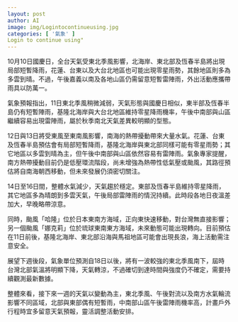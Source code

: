 ```yaml
---
layout: post
author: AI
image: img/Logintocontinueusing.jpg
categories: [ '氣象' ]
Login to continue using"
---
```

10月10日國慶日，全台天氣受東北季風影響，北海岸、東北部及恆春半島將出現局部短暫降雨，花蓮、台東以及大台北地區也可能出現零星雨勢，其餘地區則多為多雲到晴。不過，午後嘉義以南及各地山區仍需留意短暫雷陣雨，外出活動應攜帶雨具以防萬一。  

氣象預報指出，11日東北季風稍微減弱，天氣形態與國慶日相似，東半部及恆春半島仍有短暫陣雨，基隆北海岸與大台北地區維持零星降雨機率，午後中南部與山區繼續容易出現雷陣雨，屬於秋季南北天氣差異較明顯的型態。  

12日與13日將受東風至東南風影響，南海的熱帶擾動帶來大量水氣。花蓮、台東及恆春半島預估會有局部短暫降雨，基隆北海岸與東北部同樣可能有零星雨勢；其它地區以多雲到晴為主，但午後中南部與山區依然容易有雷陣雨。氣象專家提醒，南方熱帶擾動目前仍是低壓環流階段，尚未增強為熱帶性低氣壓或颱風，其路徑預估將自南海朝西移動，但未來發展仍須密切關注。  

14日至16日間，整體水氣減少，天氣趨於穩定。東部及恆春半島維持零星降雨，其它地區多為晴朗到多雲天氣，午後局部雷陣雨的情況持續。此時段各地日夜溫差加大，早晚略帶涼意。  

同時，颱風「哈隆」位於日本東南方海域，正向東快速移動，對台灣無直接影響；另一個颱風「娜克莉」位於琉球東南東方海域，未來動態可能出現轉向。目前預估在11日前後，基隆北海岸、東北部沿海與馬祖地區可能會出現長浪，海上活動需注意安全。  

展望下週後段，氣象單位預測自18日以後，將有一波較強的東北季風南下，屆時台灣北部氣溫將明顯下降，天氣轉涼，不過確切到達時間與強度仍不確定，需要持續觀測最新數據。  

整體來看，接下來一週的天氣以變動為主，東北季風、午後對流以及南方水氣輪流影響不同區域，北部與東部偶有短暫雨，中南部山區午後雷陣雨機率高，計畫戶外行程時宜多留意天氣預報，靈活調整活動安排。  